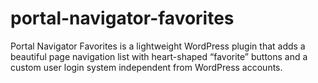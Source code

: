 # portal-navigator-favorites
Portal Navigator Favorites is a lightweight WordPress plugin that adds a beautiful page navigation list with heart-shaped “favorite” buttons and a custom user login system independent from WordPress accounts.
